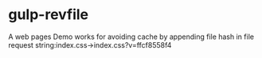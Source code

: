 # gulp-revfile
A web pages Demo works for avoiding cache by appending file hash in file request string:index.css->index.css?v=ffcf8558f4
